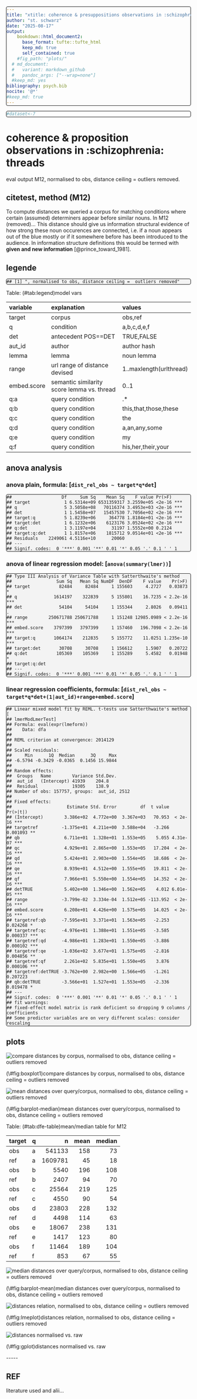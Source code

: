 ```yaml
---
title: "xtitle: coherence & presuppositions observations in :schizophrenia: threads"
author: "st. schwarz"
date: "2025-08-17"
output: 
    bookdown::html_document2:
      base_format: tufte::tufte_html
      keep_md: true
      self_contained: true
    #fig_path: "plots/"
  # md_document:
  #   variant: markdown_github
  #   pandoc_args: ["--wrap=none"]
  #keep_md: yes
bibliography: psych.bib
nocite: '@*'
#keep_md: true
---
```




<style type="text/css">
/*table {
  width: 100% !important;
  
}*/
pre {
border: 1px solid black;
border-radius: 0.25rem;
background-color: rgba(0, 0, 0, 0.04);

}
</style>


``` r
#dataset<-7
```



# coherence & proposition observations in :schizophrenia: threads
eval output M12, normalised to obs, distance ceiling =  outliers removed.

## citetest, method (M12)
To compute distances we queried a corpus for matching conditions where certain (assumed) determiners appear before similar nouns. In M12 (removed)...   This distance should give us information structural evidence of how strong these noun occurences are connected, i.e. if a noun appears out of the blue mostly or if it somewhere before has been introduced to the audience. In information structure definitions this would be termed with **given and new information** [@prince_toward_1981].

## legende

```
## [1] ", normalised to obs, distance ceiling =  outliers removed"
```



Table: (\#tab:legend)model vars

|variable    |explanation                                |values                  |
|:-----------|:------------------------------------------|:-----------------------|
|target      |corpus                                     |obs,ref                 |
|q           |condition                                  |a,b,c,d,e,f             |
|det         |antecedent POS==DET                        |TRUE,FALSE              |
|aut_id      |author                                     |author hash             |
|lemma       |lemma                                      |noun lemma              |
|range       |url range of distance devised              |1..maxlength(urlthread) |
|embed.score |semantic similarity score lemma vs. thread |0..1                    |
|q:a         |query condition                            |.*                      |
|q:b         |query condition                            |this,that,those,these   |
|q:c         |query condition                            |the                     |
|q:d         |query condition                            |a,an,any,some           |
|q:e         |query condition                            |my                      |
|q:f         |query condition                            |his,her,their,your      |

## anova analysis
### anova plain, formula: [``` dist_rel_obs ~ target*q*det ```]

```
##                   Df     Sum Sq    Mean Sq    F value Pr(>F)    
## target             1 6.5314e+09 6531359317 3.2559e+05 <2e-16 ***
## q                  5 3.5058e+08   70116374 3.4953e+03 <2e-16 ***
## det                1 1.5458e+07   15457530 7.7056e+02 <2e-16 ***
## target:q           5 1.8239e+06     364778 1.8184e+01 <2e-16 ***
## target:det         1 6.1232e+06    6123176 3.0524e+02 <2e-16 ***
## q:det              1 3.1197e+04      31197 1.5552e+00 0.2124    
## target:q:det       1 1.8157e+06    1815712 9.0514e+01 <2e-16 ***
## Residuals    2249061 4.5116e+10      20060                      
## ---
## Signif. codes:  0 '***' 0.001 '**' 0.01 '*' 0.05 '.' 0.1 ' ' 1
```

### anova of linear regression model: [`anova(summary(lmer))`]


```
## Type III Analysis of Variance Table with Satterthwaite's method
##                 Sum Sq   Mean Sq NumDF  DenDF    F value    Pr(>F)    
## target           82484     82484     1 155603     4.2727   0.03873 *  
## q              1614197    322839     5 155801    16.7235 < 2.2e-16 ***
## det              54104     54104     1 155344     2.8026   0.09411 .  
## range        250671788 250671788     1 151248 12985.0989 < 2.2e-16 ***
## embed.score    3797399   3797399     1 157460   196.7098 < 2.2e-16 ***
## target:q       1064174    212835     5 155772    11.0251 1.235e-10 ***
## target:det       30708     30708     1 156612     1.5907   0.20722    
## q:det           105369    105369     1 155289     5.4582   0.01948 *  
## target:q:det                                                          
## ---
## Signif. codes:  0 '***' 0.001 '**' 0.01 '*' 0.05 '.' 0.1 ' ' 1
```

### linear regression coefficients, formula: [``` dist_rel_obs ~ target*q*det+(1|aut_id)+range+embed.score ```]

```
## Linear mixed model fit by REML. t-tests use Satterthwaite's method [
## lmerModLmerTest]
## Formula: eval(expr(lmeform))
##    Data: dfa
## 
## REML criterion at convergence: 2014129
## 
## Scaled residuals: 
##     Min      1Q  Median      3Q     Max 
## -6.5794 -0.3429 -0.0365  0.1456 15.9844 
## 
## Random effects:
##  Groups   Name        Variance Std.Dev.
##  aut_id   (Intercept) 41939    204.8   
##  Residual             19305    138.9   
## Number of obs: 157757, groups:  aut_id, 2512
## 
## Fixed effects:
##                     Estimate Std. Error         df  t value Pr(>|t|)    
## (Intercept)        3.386e+02  4.772e+00  3.367e+03   70.953  < 2e-16 ***
## targetref         -1.375e+01  4.211e+00  3.588e+04   -3.266 0.001093 ** 
## qb                 6.711e+01  1.328e+01  1.553e+05    5.055 4.31e-07 ***
## qc                 4.929e+01  2.865e+00  1.553e+05   17.204  < 2e-16 ***
## qd                 5.424e+01  2.903e+00  1.554e+05   18.686  < 2e-16 ***
## qe                 8.939e+01  4.512e+00  1.555e+05   19.811  < 2e-16 ***
## qf                 7.966e+01  5.550e+00  1.554e+05   14.352  < 2e-16 ***
## detTRUE            5.402e+00  1.346e+00  1.562e+05    4.012 6.01e-05 ***
## range             -3.799e-02  3.334e-04  1.512e+05 -113.952  < 2e-16 ***
## embed.score        6.208e+01  4.426e+00  1.575e+05   14.025  < 2e-16 ***
## targetref:qb      -7.595e+01  3.371e+01  1.563e+05   -2.253 0.024268 *  
## targetref:qc      -4.976e+01  1.388e+01  1.551e+05   -3.585 0.000337 ***
## targetref:qd      -4.986e+01  1.283e+01  1.550e+05   -3.886 0.000102 ***
## targetref:qe      -1.036e+02  3.677e+01  1.575e+05   -2.816 0.004856 ** 
## targetref:qf       2.261e+02  5.835e+01  1.550e+05    3.876 0.000106 ***
## targetref:detTRUE -3.762e+00  2.982e+00  1.566e+05   -1.261 0.207223    
## qb:detTRUE        -3.566e+01  1.527e+01  1.553e+05   -2.336 0.019478 *  
## ---
## Signif. codes:  0 '***' 0.001 '**' 0.01 '*' 0.05 '.' 0.1 ' ' 1
## fit warnings:
## fixed-effect model matrix is rank deficient so dropping 9 columns / coefficients
## Some predictor variables are on very different scales: consider rescaling
```

## plots
<div class="figure">
<img src="poster-ext_files/figure-epub3/boxplot1-1.png" alt="compare distances by corpus, normalised to obs, distance ceiling =  outliers removed"  />
<p class="caption">(\#fig:boxplot1)compare distances by corpus, normalised to obs, distance ceiling =  outliers removed</p>
</div>

<div class="figure">
<img src="poster-ext_files/figure-epub3/barplot-median-1.png" alt="mean distances over query/corpus, normalised to obs, distance ceiling =  outliers removed"  />
<p class="caption">(\#fig:barplot-median)mean distances over query/corpus, normalised to obs, distance ceiling =  outliers removed</p>
</div>



Table: (\#tab:dfe-table)mean/median table for M12

|target |q  |       n| mean| median|
|:------|:--|-------:|----:|------:|
|obs    |a  |  541133|  158|     73|
|ref    |a  | 1609781|   45|     18|
|obs    |b  |    5540|  196|    108|
|ref    |b  |    2407|   94|     70|
|obs    |c  |   25564|  219|    125|
|ref    |c  |    4550|   90|     54|
|obs    |d  |   23803|  228|    132|
|ref    |d  |    4498|  114|     63|
|obs    |e  |   18067|  238|    131|
|ref    |e  |    1417|  123|     80|
|obs    |f  |   11464|  189|    104|
|ref    |f  |     853|   67|     55|


<div class="figure">
<img src="poster-ext_files/figure-epub3/barplot-mean-1.png" alt="median distances over query/corpus, normalised to obs, distance ceiling =  outliers removed"  />
<p class="caption">(\#fig:barplot-mean)median distances over query/corpus, normalised to obs, distance ceiling =  outliers removed</p>
</div>

<div class="figure">
<img src="poster-ext_files/figure-epub3/lmeplot-1.png" alt="distances relation, normalised to obs, distance ceiling =  outliers removed"  />
<p class="caption">(\#fig:lmeplot)distances relation, normalised to obs, distance ceiling =  outliers removed</p>
</div>

<div class="figure">
<img src="poster-ext_files/figure-epub3/gplot-1.png" alt="distances normalised vs. raw"  />
<p class="caption">(\#fig:gplot)distances normalised vs. raw</p>
</div>
-----

## REF
literature used and alii...   



